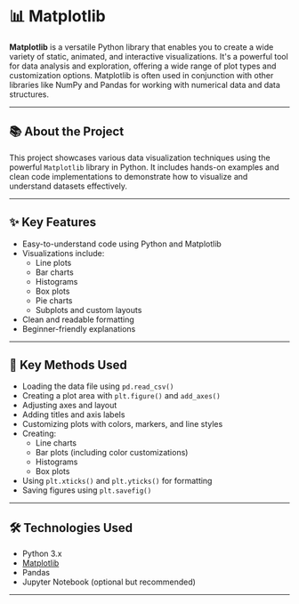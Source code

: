 # 📊 Matplotlib

**Matplotlib** is a versatile Python library that enables you to create a wide variety of static, animated, and interactive visualizations. It's a powerful tool for data analysis and exploration, offering a wide range of plot types and customization options. Matplotlib is often used in conjunction with other libraries like NumPy and Pandas for working with numerical data and data structures.

---

## 📚 About the Project

This project showcases various data visualization techniques using the powerful `Matplotlib` library in Python. It includes hands-on examples and clean code implementations to demonstrate how to visualize and understand datasets effectively.

---

## ✨ Key Features

- Easy-to-understand code using Python and Matplotlib
- Visualizations include:
  - Line plots
  - Bar charts
  - Histograms
  - Box plots
  - Pie charts
  - Subplots and custom layouts
- Clean and readable formatting
- Beginner-friendly explanations

---

## 🧠 Key Methods Used

- Loading the data file using `pd.read_csv()`
- Creating a plot area with `plt.figure()` and `add_axes()`
- Adjusting axes and layout
- Adding titles and axis labels
- Customizing plots with colors, markers, and line styles
- Creating:
  - Line charts
  - Bar plots (including color customizations)
  - Histograms
  - Box plots
- Using `plt.xticks()` and `plt.yticks()` for formatting
- Saving figures using `plt.savefig()`

---

## 🛠️ Technologies Used

- Python 3.x
- [Matplotlib](https://matplotlib.org/)
- Pandas
- Jupyter Notebook (optional but recommended)

---


